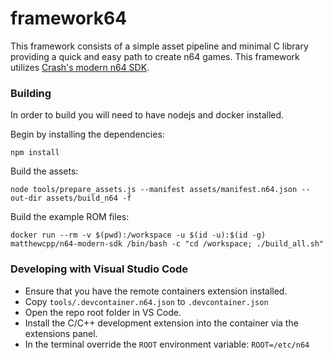 # framework64
This framework consists of a simple asset pipeline and minimal C library providing a quick and easy path to create n64 games.  This framework utilizes [Crash's modern n64 SDK](https://github.com/CrashOveride95/n64sdkmod).

### Building
In order to build you will need to have nodejs and docker installed. 

Begin by installing the dependencies:
```
npm install
```

Build the assets:
```
node tools/prepare_assets.js --manifest assets/manifest.n64.json --out-dir assets/build_n64 -f
```

Build the example ROM files:
```
docker run --rm -v $(pwd):/workspace -u $(id -u):$(id -g) matthewcpp/n64-modern-sdk /bin/bash -c "cd /workspace; ./build_all.sh"
```

### Developing with Visual Studio Code
- Ensure that you have the remote containers extension installed.
- Copy `tools/.devcontainer.n64.json` to `.devcontainer.json`
- Open the repo root folder in VS Code.
- Install the C/C++ development extension into the container via the extensions panel.
- In the terminal override the `ROOT` environment variable: `ROOT=/etc/n64`